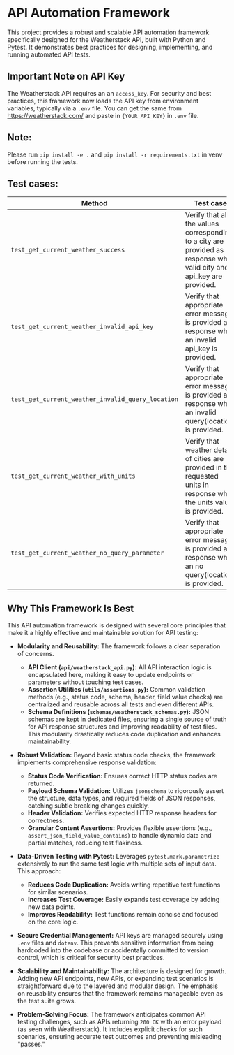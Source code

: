 # API Automation Framework

This project provides a robust and scalable API automation framework specifically designed
for the Weatherstack API, built with Python and Pytest. It demonstrates best practices for
designing, implementing, and running automated API tests.

## Important Note on API Key

The Weatherstack API requires an an `access_key`. For security and best practices,
this framework now loads the API key from environment variables, typically via a `.env` file.
You can get the same from https://weatherstack.com/ and paste in `{YOUR_API_KEY}` in `.env` file.

## Note:

Please run `pip install -e .` and `pip install -r requirements.txt` in venv before running the tests.

## Test cases:
|Method|Test case|
|---|---|
|`test_get_current_weather_success`|Verify that all the values corresponding to a city are provided as response when valid city and api_key are provided.|
|`test_get_current_weather_invalid_api_key`|Verify that appropriate error message is provided as response when an invalid api_key is provided.|
|`test_get_current_weather_invalid_query_location`|Verify that appropriate error message is provided as response when an invalid query(location) is provided.|
|`test_get_current_weather_with_units`|Verify that weather details of cities are provided in the requested units in response when the units value is provided.|
|`test_get_current_weather_no_query_parameter`|Verify that appropriate error message is provided as response when an no query(location) is provided.|

## Why This Framework Is Best

This API automation framework is designed with several core principles that make it a highly effective and maintainable solution for API testing:

* **Modularity and Reusability:** The framework follows a clear separation of concerns.
    * **API Client (`api/weatherstack_api.py`):** All API interaction logic is encapsulated here, making it easy to update endpoints or parameters without touching test cases.
    * **Assertion Utilities (`utils/assertions.py`):** Common validation methods (e.g., status code, schema, header, field value checks) are centralized and reusable across all tests and even different APIs.
    * **Schema Definitions (`schemas/weatherstack_schemas.py`):** JSON schemas are kept in dedicated files, ensuring a single source of truth for API response structures and improving readability of test files.
    This modularity drastically reduces code duplication and enhances maintainability.

* **Robust Validation:** Beyond basic status code checks, the framework implements comprehensive response validation:
    * **Status Code Verification:** Ensures correct HTTP status codes are returned.
    * **Payload Schema Validation:** Utilizes `jsonschema` to rigorously assert the structure, data types, and required fields of JSON responses, catching subtle breaking changes quickly.
    * **Header Validation:** Verifies expected HTTP response headers for correctness.
    * **Granular Content Assertions:** Provides flexible assertions (e.g., `assert_json_field_value_contains`) to handle dynamic data and partial matches, reducing test flakiness.

* **Data-Driven Testing with Pytest:** Leverages `pytest.mark.parametrize` extensively to run the same test logic with multiple sets of input data. This approach:
    * **Reduces Code Duplication:** Avoids writing repetitive test functions for similar scenarios.
    * **Increases Test Coverage:** Easily expands test coverage by adding new data points.
    * **Improves Readability:** Test functions remain concise and focused on the core logic.

* **Secure Credential Management:** API keys are managed securely using `.env` files and `dotenv`. This prevents sensitive information from being hardcoded into the codebase or accidentally committed to version control, which is critical for security best practices.

* **Scalability and Maintainability:** The architecture is designed for growth. Adding new API endpoints, new APIs, or expanding test scenarios is straightforward due to the layered and modular design. The emphasis on reusability ensures that the framework remains manageable even as the test suite grows.

* **Problem-Solving Focus:** The framework anticipates common API testing challenges, such as APIs returning `200 OK` with an error payload (as seen with Weatherstack). It includes explicit checks for such scenarios, ensuring accurate test outcomes and preventing misleading "passes."